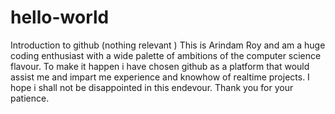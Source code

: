 # hello-world
Introduction to github (nothing relevant )
This is Arindam Roy and am a huge coding enthusiast with a wide palette of ambitions of the computer science flavour. To make it happen i have chosen github as a platform that would assist me and impart me experience and knowhow of realtime projects. I hope i shall not be disappointed in this endevour. 
Thank you for your patience.
